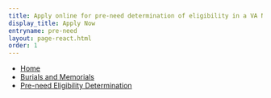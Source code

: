 ```yaml
---
title: Apply online for pre-need determination of eligibility in a VA National Cemetery
display_title: Apply Now
entryname: pre-need
layout: page-react.html
order: 1
---
```

<nav aria-label="Breadcrumb" aria-live="polite" class="va-nav-breadcrumbs"
id="va-breadcrumbs">
  <ul class="row va-nav-breadcrumbs-list columns" id="va-breadcrumbs-list">
    <li><a href="/">Home</a></li>
    <li><a href="/burials-memorials/">Burials and Memorials</a></li>
    <li><a aria-current="page" href="/burials-memorials/pre-need-eligibility/">Pre-need Eligibility Determination</a></li>
  </ul>
</nav>

